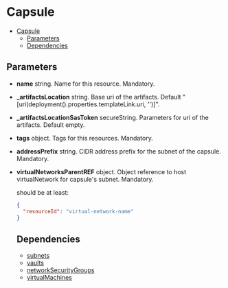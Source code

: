 # Capsule
- [Capsule](#capsule)
    - [Parameters](#parameters)
    - [Dependencies](#dependencies)
## Parameters
- **name** string. Name for this resource. Mandatory.
- **_artifactsLocation** string. Base uri of the artifacts. Default "[uri(deployment().properties.templateLink.uri, '')]".
- **_artifactsLocationSasToken** secureString. Parameters for uri of the artifacts. Default empty.
- **tags** object. Tags for this resources. Mandatory.
- **addressPrefix** string. CIDR address prefix for the subnet of the capsule. Mandatory.
- **virtualNetworksParentREF** object. Object reference to host virtualNetwork for capsule's subnet. Mandatory.

  should be at least:
  ```json
  {
    "resourceId": "virtual-network-name"
  }
  ```
  ## Dependencies
  - [subnets](/basic/Microsoft.Network/virtualNetworks/subnets/help.md)
  - [vaults](/basic/Microsoft.KeyVault/vaults/help.md)
  - [networkSecurityGroups](/basic/Microsoft.Network/networkSecurityGroups/help.md)
  - [virtualMachines](/basic/Microsoft.Compute/virtualMachines/help.md)